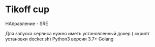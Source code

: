 # Tikoff cup
НАправление - SRE

Для запуска сервиса нужно иметь установленный докер ( скрипт установки docker.sh)
Python3 версии 3.7+
Golang


